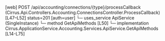 [web] POST /api/accounting/connections/{type}/processCallback  (Cirrus.Api.Controllers.Accounting.ConnectionsController.ProcessCallback)  [L47–L52] status=201 [auth=user]
  └─ uses_service ApiService (SingleInstance)
    └─ method GetApiMethods [L50]
      └─ implementation Cirrus.ApplicationService.Accounting.Services.ApiService.GetApiMethods [L14-L75]

